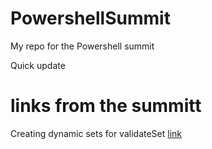 # PowershellSummit
My repo for the Powershell summit 

Quick update

# links from the summitt

Creating dynamic sets for validateSet [link](https://vexx32.github.io/2018/11/29/Dynamic-ValidateSet/)

